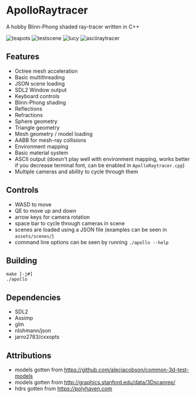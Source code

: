 # ApolloRaytracer

A hobby Blinn-Phong shaded ray-tracer written in C++

![teapots](https://user-images.githubusercontent.com/5031736/125385940-76416300-e369-11eb-9124-a590e2d20940.png)
![testscene](https://user-images.githubusercontent.com/5031736/125385958-7f323480-e369-11eb-9149-007615d59c52.png)
![lucy](https://user-images.githubusercontent.com/5031736/125386003-8eb17d80-e369-11eb-849d-833af8215e0b.png)
![asciiraytracer](https://user-images.githubusercontent.com/5031736/125386017-92dd9b00-e369-11eb-91ae-e02d83bd6196.png)


## Features

- Octree mesh acceleration
- Basic multithreading
- JSON scene loading
- SDL2 Window output
- Keyboard controls
- Blinn-Phong shading
- Reflections
- Refractions
- Sphere geometry
- Triangle geometry
- Mesh geometry / model loading
- AABB for mesh-ray collisions
- Environment mapping
- Basic material system
- ASCII output (doesn't play well with environment mapping, works better if you decrease terminal font, can be enabled in `ApolloRaytracer.cpp`)
- Multiple cameras and ability to cycle through them

## Controls

- WASD to move  
- QE to move up and down
- arrow keys for camera rotation
- space bar to cycle through cameras in scene
- scenes are loaded using a JSON file (examples can be seen in `assets/scenes/`)
- command line options can be seen by running `./apollo --help`

## Building

`make [-j#]`  
`./apollo`

## Dependencies

- SDL2
- Assimp
- glm
- nlohmann/json
- jarro2783/cxxopts

## Attributions

- models gotten from https://github.com/alecjacobson/common-3d-test-models
- models gotten from http://graphics.stanford.edu/data/3Dscanrep/
- hdrs gotten from https://polyhaven.com

